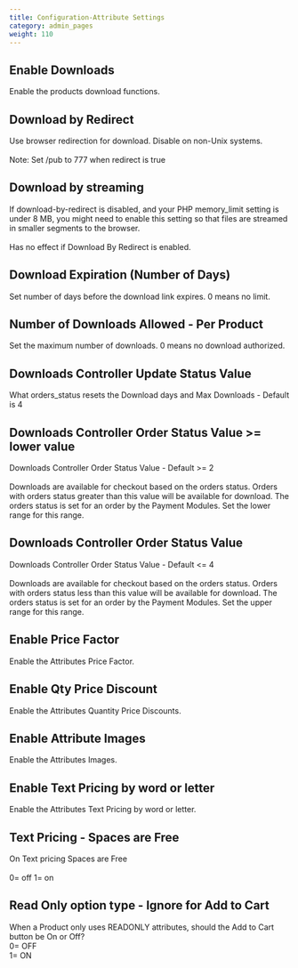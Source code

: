 ```yaml
---
title: Configuration-Attribute Settings
category: admin_pages
weight: 110 
---
```


<h2 id="enable_downloads">Enable Downloads</h2>

<div class='indent'>Enable the products download functions.</div>


<h2 id="download_by_redirect">Download by Redirect</h2>

<div class='indent'>Use browser redirection for download. Disable on non-Unix systems.<br /><br />Note: Set /pub to 777 when redirect is true</div>


<h2 id="download_by_streaming">Download by streaming</h2>

<div class='indent'>If download-by-redirect is disabled, and your PHP memory_limit setting is under 8 MB, you might need to enable this setting so that files are streamed in smaller segments to the browser.<br /><br />Has no effect if Download By Redirect is enabled.</div>


<h2 id="download_expiration_number_of_days">Download Expiration (Number of Days)</h2>

<div class='indent'>Set number of days before the download link expires. 0 means no limit.</div>


<h2 id="number_of_downloads_allowed__per_product">Number of Downloads Allowed - Per Product</h2>

<div class='indent'>Set the maximum number of downloads. 0 means no download authorized.</div>


<h2 id="downloads_controller_update_status_value">Downloads Controller Update Status Value</h2>

<div class='indent'>What orders_status resets the Download days and Max Downloads - Default is 4</div>


<h2 id="downloads_controller_order_status_value__lower_value">Downloads Controller Order Status Value >= lower value</h2>

<div class='indent'>Downloads Controller Order Status Value - Default >= 2<br /><br />Downloads are available for checkout based on the orders status. Orders with orders status greater than this value will be available for download. The orders status is set for an order by the Payment Modules. Set the lower range for this range.</div>


<h2 id="downloads_controller_order_status_value__upper_value">Downloads Controller Order Status Value </h2>

<div class='indent'>Downloads Controller Order Status Value - Default <= 4<br /><br />Downloads are available for checkout based on the orders status. Orders with orders status less than this value will be available for download. The orders status is set for an order by the Payment Modules.  Set the upper range for this range.</div>


<h2 id="enable_price_factor">Enable Price Factor</h2>

<div class='indent'>Enable the Attributes Price Factor.</div>


<h2 id="enable_qty_price_discount">Enable Qty Price Discount</h2>

<div class='indent'>Enable the Attributes Quantity Price Discounts.</div>


<h2 id="enable_attribute_images">Enable Attribute Images</h2>

<div class='indent'>Enable the Attributes Images.</div>


<h2 id="enable_text_pricing_by_word_or_letter">Enable Text Pricing by word or letter</h2>

<div class='indent'>Enable the Attributes Text Pricing by word or letter.</div>


<h2 id="text_pricing__spaces_are_free">Text Pricing - Spaces are Free</h2>

<div class='indent'>On Text pricing Spaces are Free<br /><br />0= off 1= on</div>


<h2 id="read_only_option_type__ignore_for_add_to_cart">Read Only option type - Ignore for Add to Cart</h2>

<div class='indent'>When a Product only uses READONLY attributes, should the Add to Cart button be On or Off?<br />0= OFF<br />1= ON</div>


